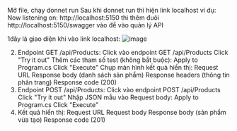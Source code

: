 Mở file, chạy donnet run
Sau khi donnet run thì hiện link localhost ví dụ: Now listening on: http://localhost:5150 thì thêm đuôi http://localhost:5150/swagger vào để vào quản lý API

1đây là giao diện khi vào link localhost:
![image](https://github.com/user-attachments/assets/1823bc3b-d222-422b-b2a1-d6858fc4a916)


2. Endpoint GET /api/Products:
  Click vào endpoint GET /api/Products
  Click "Try it out"
  Thêm các tham số test (không bắt buộc):
  Apply to Program.cs
  Click "Execute"
  Chụp màn hình kết quả hiển thị:
  Request URL
  Response body (danh sách sản phẩm)
  Response headers (thông tin phân trang)
  Response code (200)
3. Endpoint POST /api/Products:
  Click vào endpoint POST /api/Products
  Click "Try it out"
  Nhập JSON mẫu vào Request body:
  Apply to Program.cs
  Click "Execute"
4. Kết quả hiển thị:
  Request URL
  Request body
  Response body (sản phẩm vừa tạo)
  Response code (201)





